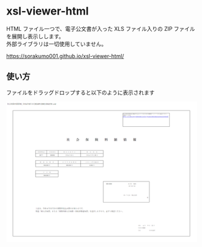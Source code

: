 # xsl-viewer-html

HTML ファイル一つで、電子公文書が入った XLS ファイル入りの ZIP ファイルを展開し表示しします。  
外部ライブラリは一切使用していません。

https://sorakumo001.github.io/xsl-viewer-html/

## 使い方

ファイルをドラッグドロップすると以下のように表示されます

![screenshot](document/image.png)
